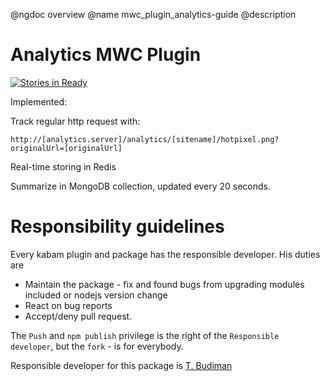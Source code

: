 @ngdoc overview
@name mwc_plugin_analytics-guide
@description

Analytics MWC Plugin
====================

[![Stories in Ready](https://badge.waffle.io/mywebclass/mwc_plugin_analytics.png)](http://waffle.io/mywebclass/mwc_plugin_analytics)

Implemented:

Track regular http request with:

    http://[analytics.server]/analytics/[sitename]/hotpixel.png?originalUrl=[originalUrl]

Real-time storing in Redis

Summarize in MongoDB collection, updated every 20 seconds.

Responsibility guidelines
================
Every kabam plugin and package has the responsible developer. His duties are

- Maintain the package - fix and found bugs from upgrading modules included or nodejs version change
- React on bug reports
- Accept/deny pull request.

The `Push` and `npm publish` privilege is the right of the `Responsible developer`, but the `fork` - is for everybody.

Responsible developer for this package is [T. Budiman](https://github.com/valmy)